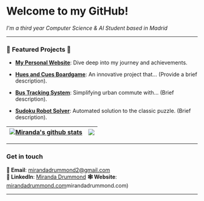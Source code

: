 # Welcome to my GitHub!

_I'm a third year Computer Science & AI Student based in Madrid_

---

### 🌟 **Featured Projects** 🌟

- **[My Personal Website](https://www.mirandadrummond.com)**: Dive deep into my journey and achievements.
  
- **[Hues and Cues Boardgame](https://github.com/mirandadrummond/HuesAndCuesGame)**: An innovative project that... (Provide a brief description).
  
- **[Bus Tracking System](https://github.com/mirandadrummond/BusTrackingWebApp)**: Simplifying urban commute with... (Brief description).
  
- **[Sudoku Robot Solver](https://github.com/mirandadrummond/SudokuSolver)**: Automated solution to the classic puzzle. (Brief description).

| <a href="https://github.com/mirandadrummond/github-readme-stats"><img align="center" src="https://github-readme-stats.vercel.app/api?username=mirandadrummond&show_icons=true&include_all_commits=true&theme=buefy&hide_border=true" alt="Miranda's github stats" /></a>|<a href="https://github.com/mirandadrummond/github-readme-stats"><img align="center" src="https://github-readme-stats.vercel.app/api/top-langs/?username=mirandadrummond&layout=compact&theme=buefy&hide_border=true" /></a>|
| ------------- | ------------- |


---

### **Get in touch**

**📧 Email**: [mirandadrummond2@gmail.com](mailto:mirandadrummond2@gmail.com)  
**📱 LinkedIn**: [Miranda Drummond](https://www.linkedin.com/in/miranda-drummond/)
**🕸️ Website**: [mirandadrummond.com](https://mirandadrummond.com/)mirandadrummond.com)

---

